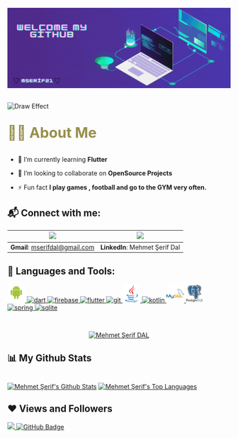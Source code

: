 <p align="center"> 
  <a href="#"><img width="auto" height="auto" src="https://github.com/mserif21/mserif21.github.io/blob/main/git.gif" height="360px"/></a>
</p>

##
![Draw Effect](https://readme-typing-svg.herokuapp.com?font=Fira+Code&size=22&color=%2316A085&lines=Hi,+I'm+M.+Serif!;I+am+a+software+developer.;)
##

<p  class="color-changing-title">🙋‍♂️ About Me</p>

<style>
  .color-changing-title {
    font-size: 2rem;
    font-weight: bold;
    animation: color-change 3s infinite;
  }

  @keyframes color-change {
    0% { color: #4CAF50; }
    50% { color: #FF6347; }
    100% { color: #4CAF50; }
  }
</style>


- 🌱 I’m currently learning **Flutter**

- 👯 I’m looking to collaborate on **OpenSource Projects**

- ⚡ Fun fact **I play games , football and go to the GYM very often.**

## 📬 Connect with me:

| [<img src="https://img.icons8.com/color/48/000000/gmail-new.png" width="40"/>](mailto:mserifdal@gmail.com) | [<img src="https://img.icons8.com/color/48/000000/linkedin.png" width="40"/>](https://www.linkedin.com/in/mehmet-serif-dal/) |
| :----------------------------------------------------------: | :----------------------------------------------------------: |
| **Gmail**: mserifdal@gmail.com                               | **LinkedIn**: Mehmet Şerif Dal                               |


## 🚀 Languages and Tools:

<p align="left"> 
    
  <a href="https://developer.android.com" target="_blank" rel="noreferrer"> <img src="https://raw.githubusercontent.com/devicons/devicon/master/icons/android/android-original-wordmark.svg" alt="android" width="40" height="40"/> </a> </a> <a href="https://dart.dev" target="_blank" rel="noreferrer"> <img src="https://www.vectorlogo.zone/logos/dartlang/dartlang-icon.svg" alt="dart" width="40" height="40"/> </a>  </a>  </a> <a href="https://firebase.google.com/" target="_blank" rel="noreferrer"> <img src="https://www.vectorlogo.zone/logos/firebase/firebase-icon.svg" alt="firebase" width="40" height="40"/> </a> <a href="https://flutter.dev" target="_blank" rel="noreferrer"> <img src="https://www.vectorlogo.zone/logos/flutterio/flutterio-icon.svg" alt="flutter" width="40" height="40"/> </a> <a href="https://git-scm.com/" target="_blank" rel="noreferrer"> <img src="https://www.vectorlogo.zone/logos/git-scm/git-scm-icon.svg" alt="git" width="40" height="40"/> </a> <a href="https://www.java.com" target="_blank" rel="noreferrer"> <img src="https://raw.githubusercontent.com/devicons/devicon/master/icons/java/java-original.svg" alt="java" width="40" height="40"/> </a> <a href="https://kotlinlang.org" target="_blank" rel="noreferrer"> <img src="https://www.vectorlogo.zone/logos/kotlinlang/kotlinlang-icon.svg" alt="kotlin" width="40" height="40"/> </a>  </a> <a href="https://www.mysql.com/" target="_blank" rel="noreferrer"> <img src="https://raw.githubusercontent.com/devicons/devicon/master/icons/mysql/mysql-original-wordmark.svg" alt="mysql" width="40" height="40"/> </a> <a href="https://www.postgresql.org" target="_blank" rel="noreferrer"> <img src="https://raw.githubusercontent.com/devicons/devicon/master/icons/postgresql/postgresql-original-wordmark.svg" alt="postgresql" width="40" height="40"/> </a> <a href="https://spring.io/" target="_blank" rel="noreferrer"> <img src="https://www.vectorlogo.zone/logos/springio/springio-icon.svg" alt="spring" width="40" height="40"/> </a> <a href="https://www.sqlite.org/" target="_blank" rel="noreferrer"> <img src="https://www.vectorlogo.zone/logos/sqlite/sqlite-icon.svg" alt="sqlite" width="40" height="40"/> </a> 

</p>

<!-- [![React Badge](https://img.shields.io/badge/-React-61DBFB?style=for-the-badge&labelColor=black&logo=react&logoColor=61DBFB)](#)  [![Javascript Badge](https://img.shields.io/badge/-Javascript-F0DB4F?style=for-the-badge&labelColor=black&logo=javascript&logoColor=F0DB4F)](#) [![Typescript Badge](https://img.shields.io/badge/-Typescript-007acc?style=for-the-badge&labelColor=black&logo=typescript&logoColor=007acc)](#) [![Nodejs Badge](https://img.shields.io/badge/-Nodejs-3C873A?style=for-the-badge&labelColor=black&logo=node.js&logoColor=3C873A)](#) [![GraphQL Badge](https://img.shields.io/badge/-GraphQl-e535ab?style=for-the-badge&labelColor=black&logo=node.js&logoColor=e535ab)](#) -->
<br/>

<p align="center">
    <a href="https://github.com/mserif21/github-readme-streak-stats">
        <img title="🔥 Get streak stats for your profile at git.io/streak-stats" alt="Mehmet Şerif DAL" src="https://github-readme-streak-stats.herokuapp.com/?user=mserif21&theme=black-ice&hide_border=true&stroke=0000&background=060A0CD0"/>
    </a>
</p>

## 📊 My Github Stats

  <br/>
    <a href="https://github.com/mserif21/github-readme-stats"><img alt="Mehmet Şerif's Github Stats" src="https://github-readme-stats.vercel.app/api?username=mserif21&show_icons=true&count_private=true&theme=react&hide_border=true&bg_color=0D1117" /></a>
  <a href="https://github.com/mserif21/github-readme-stats"><img alt="Mehmet Şerif's Top Languages" src="https://github-readme-stats.vercel.app/api/top-langs/?username=mserif21&langs_count=8&count_private=true&layout=compact&theme=react&hide_border=true&bg_color=0D1117" /></a>
  <br/>


## ❤ Views and Followers
<a href="https://github.com/Meghna-DAS/github-profile-views-counter">
    <img src="https://komarev.com/ghpvc/?username=mserif21">
</a>
<a href="https://github.com/mserif21?tab=followers"><img src="https://img.shields.io/github/followers/mserif21?label=Followers&style=social" alt="GitHub Badge"></a>
